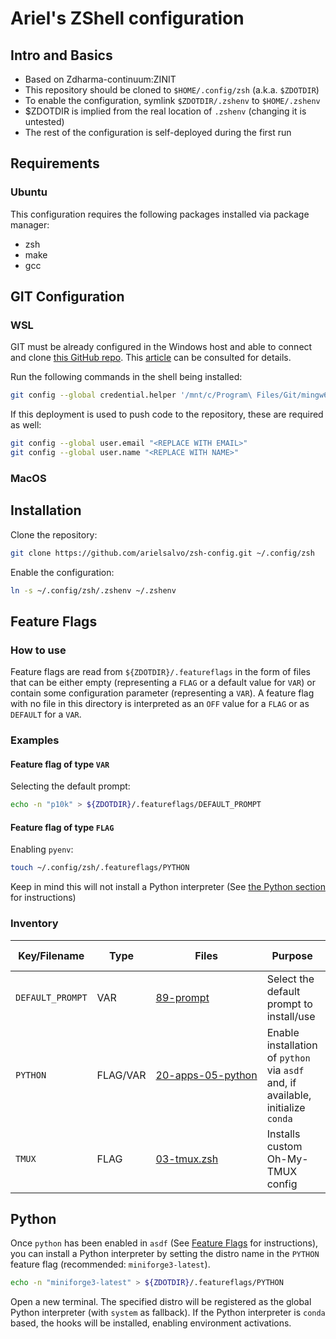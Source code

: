 # Ariel's ZShell configuration

## Intro and Basics

* Based on Zdharma-continuum:ZINIT
* This repository should be cloned to `$HOME/.config/zsh` (a.k.a. `$ZDOTDIR`)
* To enable the configuration, symlink `$ZDOTDIR/.zshenv` to `$HOME/.zshenv`
* $ZDOTDIR is implied from the real location of `.zshenv` (changing it is untested)
* The rest of the configuration is self-deployed during the first run

## Requirements

### Ubuntu

This configuration requires the following packages installed via package manager:
* zsh
* make
* gcc

## GIT Configuration

### WSL

GIT must be already configured in the Windows host and able to connect and clone [this GitHub repo](https://github.com/arielsalvo/zsh-config).
This [article](https://learn.microsoft.com/en-us/windows/wsl/tutorials/wsl-git) can be consulted for details.

Run the following commands in the shell being installed:
```sh
git config --global credential.helper '/mnt/c/Program\ Files/Git/mingw64/bin/git-credential-manager.exe'
```

If this deployment is used to push code to the repository, these are required as well:
```sh
git config --global user.email "<REPLACE WITH EMAIL>"
git config --global user.name "<REPLACE WITH NAME>"
```

### MacOS

## Installation

Clone the repository:
```sh
git clone https://github.com/arielsalvo/zsh-config.git ~/.config/zsh
```

Enable the configuration:
```sh
ln -s ~/.config/zsh/.zshenv ~/.zshenv
```

## Feature Flags

### How to use

Feature flags are read from `${ZDOTDIR}/.featureflags` in the form of files that can be either empty (representing a `FLAG` or a default value for `VAR`) or contain some configuration parameter (representing a `VAR`). A feature flag with no file in this directory is interpreted as an `OFF` value for a `FLAG` or as `DEFAULT` for a `VAR`.

### Examples

#### Feature flag of type `VAR`

Selecting the default prompt:
```sh
echo -n "p10k" > ${ZDOTDIR}/.featureflags/DEFAULT_PROMPT
```

#### Feature flag of type `FLAG`

Enabling `pyenv`:
```sh
touch ~/.config/zsh/.featureflags/PYTHON
```

Keep in mind this will not install a Python interpreter (See [the Python section](Python) for instructions)

### Inventory

| Key/Filename | Type | Files | Purpose | Default | Values | Case Sensitivity |
| -- | -- | -- | -- | -- | -- | -- |
| `DEFAULT_PROMPT` | VAR | <nobr>[89-prompt](zshrc.d/89-prompt.zsh)</nobr> | Select the default prompt to install/use | `P10K` | `<EMPTY>`<br/>`P10K`<br/>`STARSHIP`<br/>`DEFAULT` | NO |
| `PYTHON` | FLAG/VAR | <nobr>[20-apps-05-python](zshrc.d/20-apps-05-python.zsh)</nobr> | Enable installation of `python` via `asdf` and, if available, initialize `conda` | OFF | `<EMPTY>`<br/><nobr>`<distro-name>`<nobr/> | N/A |
| `TMUX` | FLAG | <nobr>[03-tmux.zsh](zshrc.d/03-tmux.zsh)<nobr/> | Installs custom Oh-My-TMUX config | OFF | `<EMPTY>` | N/A |

## Python

Once `python` has been enabled in `asdf` (See [Feature Flags](#Feature-Flags) for instructions), you can install a Python interpreter by setting the distro name in the `PYTHON` feature flag (recommended: `miniforge3-latest`).
```sh
echo -n "miniforge3-latest" > ${ZDOTDIR}/.featureflags/PYTHON
```

Open a new terminal.
The specified distro will be registered as the global Python interpreter (with `system` as fallback).
If the Python interpreter is `conda` based, the hooks will be installed, enabling environment activations.
